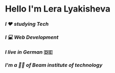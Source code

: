 # Hello I'm Lera Lyakisheva     

### _I ❤ studying Tech_
### _I 💻 Web Development_  
### _I live in German_ 🇩🇪  
### _I'm a 👩‍🎓 of Beam institute of technology_  


<!--
**LyaLera/LyaLera** is a ✨ _special_ ✨ repository because its `README.md` (this file) appears on your GitHub profile.

Here are some ideas to get you started:

- 🔭 I’m currently working on ...
- 🌱 I’m currently learning ...
- 👯 I’m looking to collaborate on ...
- 🤔 I’m looking for help with ...
- 💬 Ask me about ...
- 📫 How to reach me: ...
- 😄 Pronouns: ...
- ⚡ Fun fact: ...
-->
